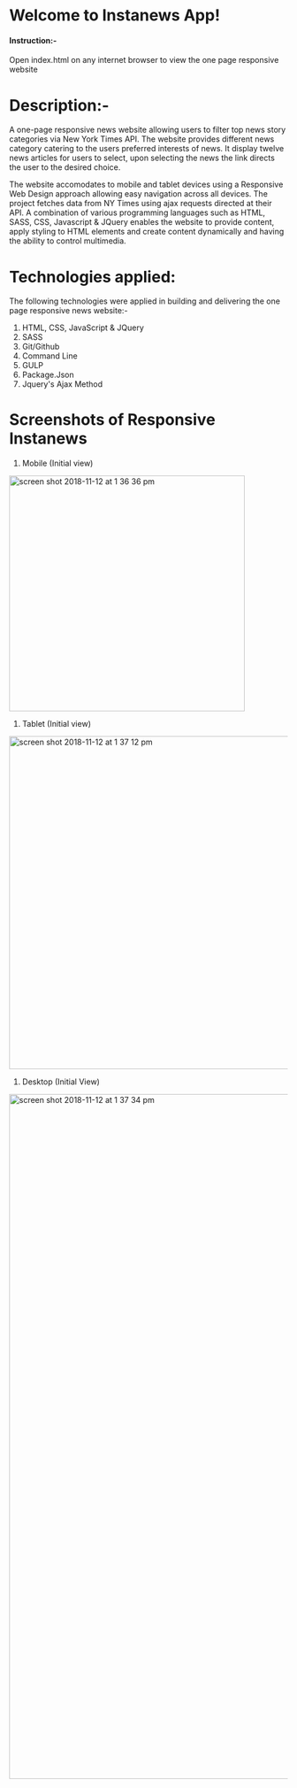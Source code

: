 
#  Welcome to Instanews  App! 	


####  Instruction:-  

Open index.html on any internet browser to view the one page responsive website 


# Description:- 

A one-page responsive news website allowing users to filter top news story categories via New York Times API. The website provides different  news category catering to the users preferred interests of news. It display twelve news articles for users to select, upon selecting the news the link directs the user to the desired choice. 
 
The website accomodates to mobile and tablet devices using a Responsive Web Design approach allowing easy navigation across all devices. The project fetches data from NY Times using ajax requests directed at their API. A combination of various programming languages such as HTML, SASS, CSS, Javascript & JQuery  enables the website to  provide content, apply styling to HTML elements 
and create content dynamically and having the ability to control multimedia. 

# Technologies applied: 

The following technologies were applied in building and delivering the one page responsive news website:- 

1.	HTML, CSS, JavaScript & JQuery 
1.	SASS
1.	Git/Github
1.	Command Line
1.  GULP
1.  Package.Json
1.  Jquery's Ajax Method


# Screenshots of Responsive Instanews

1. Mobile (Initial view)

<img width="426" alt="screen shot 2018-11-12 at 1 36 36 pm" src="https://user-images.githubusercontent.com/43800526/48377452-b2850880-e682-11e8-97c5-4080d205842d.png">


1. Tablet (Initial view)
<img width="602" alt="screen shot 2018-11-12 at 1 37 12 pm" src="https://user-images.githubusercontent.com/43800526/48376853-fecf4900-e680-11e8-8ac2-042e4f3e1897.png">


1. Desktop (Initial View)

<img width="1238" alt="screen shot 2018-11-12 at 1 37 34 pm" src="https://user-images.githubusercontent.com/43800526/48377199-ff1c1400-e681-11e8-82ae-f7f3ae14ef0f.png">



